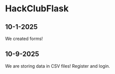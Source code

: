 # HackClubFlask

## 10-1-2025
We created forms!

## 10-9-2025
We are storing data in CSV files! Register and login.